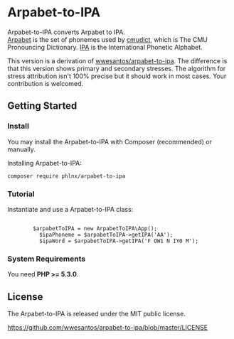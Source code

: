 <h1>Arpabet-to-IPA</h1>
Arpabet-to-IPA converts Arpabet to IPA.<br/>
<a href='https://en.wikipedia.org/wiki/Arpabet'>Arpabet</a> is the set of phonemes used by <a href='http://www.speech.cs.cmu.edu/cgi-bin/cmudict'>cmudict</a>, which is The CMU Pronouncing Dictionary. <a href='https://en.wikipedia.org/wiki/IPA'>IPA</a> is the International Phonetic Alphabet.

<p>This version is a derivation of <a href='https://github.com/wwesantos/arpabet-to-ipa'>wwesantos/arpabet-to-ipa</a>. The difference is that this version shows primary and secondary stresses. The algorithm for stress attribution isn't 100% precise but it should work in most cases.
Your contribution is welcomed.

<h2>Getting Started</h2>

<h3>Install</h3>
<p>You may install the Arpabet-to-IPA with Composer (recommended) or manually.</p>
<p>Installing Arpabet-to-IPA:</p>
<pre><code>composer require phlnx/arpabet-to-ipa</code></pre>

<h3>Tutorial</h3>
<p>Instantiate and use a Arpabet-to-IPA class:</p>
<pre><code>
  		$arpabetToIPA = new ArpabetToIPA\App();
		  $ipaPhoneme = $arpabetToIPA-&gt;getIPA('AA');
		  $ipaWord = $arpabetToIPA-&gt;getIPA('F OW1 N IY0 M');
</code></pre>


<h3>System Requirements</h3>
<p>You need <strong>PHP &gt;= 5.3.0</strong>.</p>

<h2>License</h2>
<p>The Arpabet-to-IPA is released under the MIT public license.</p>
<a href="https://github.com/wwesantos/arpabet-to-ipa/blob/master/LICENSE">https://github.com/wwesantos/arpabet-to-ipa/blob/master/LICENSE</a>
